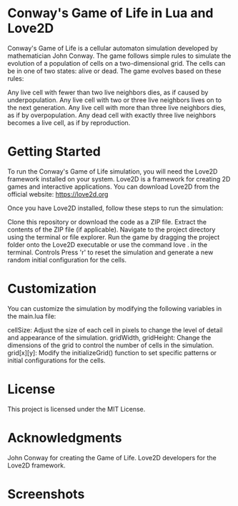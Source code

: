 # Conway's Game of Life in Lua and Love2D
Conway's Game of Life is a cellular automaton simulation developed by mathematician John Conway. The game follows simple rules to simulate the evolution of a population of cells on a two-dimensional grid. The cells can be in one of two states: alive or dead. The game evolves based on these rules:

Any live cell with fewer than two live neighbors dies, as if caused by underpopulation.
Any live cell with two or three live neighbors lives on to the next generation.
Any live cell with more than three live neighbors dies, as if by overpopulation.
Any dead cell with exactly three live neighbors becomes a live cell, as if by reproduction.
# Getting Started
To run the Conway's Game of Life simulation, you will need the Love2D framework installed on your system. Love2D is a framework for creating 2D games and interactive applications. You can download Love2D from the official website: https://love2d.org

Once you have Love2D installed, follow these steps to run the simulation:

Clone this repository or download the code as a ZIP file.
Extract the contents of the ZIP file (if applicable).
Navigate to the project directory using the terminal or file explorer.
Run the game by dragging the project folder onto the Love2D executable or use the command love . in the terminal.
Controls
Press 'r' to reset the simulation and generate a new random initial configuration for the cells.
# Customization
You can customize the simulation by modifying the following variables in the main.lua file:

cellSize: Adjust the size of each cell in pixels to change the level of detail and appearance of the simulation.
gridWidth, gridHeight: Change the dimensions of the grid to control the number of cells in the simulation.
grid[x][y]: Modify the initializeGrid() function to set specific patterns or initial configurations for the cells.
# License
This project is licensed under the MIT License.
# Acknowledgments
John Conway for creating the Game of Life.
Love2D developers for the Love2D framework.
# Screenshots

